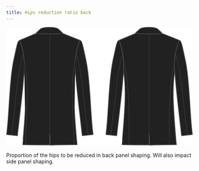 ```yaml
---
title: Hips reduction ratio back
---
```


![Hips reduction ratio back](hipsreductionratioback.svg)

Proportion of the hips to be reduced in back panel shaping. Will also impact side panel shaping.